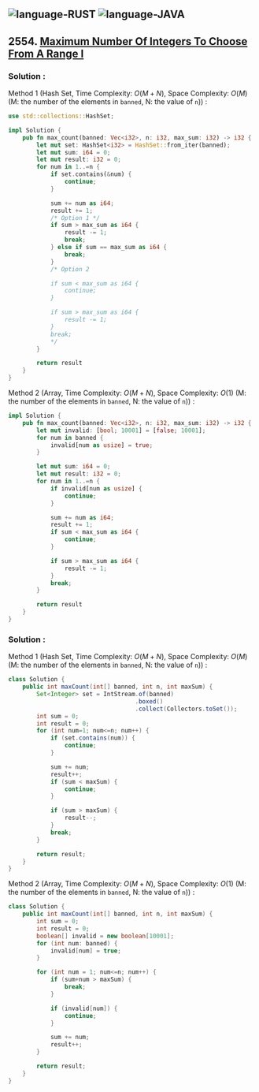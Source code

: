 ![language-RUST](https://img.shields.io/badge/RUST-8d4004?style=for-the-badge&logo=RUST)
![language-JAVA](https://img.shields.io/badge/Java-ED8B00?style=for-the-badge&logo=openjdk)
---

## 2554. [Maximum Number Of Integers To Choose From A Range I](https://leetcode.com/problems/maximum-number-of-integers-to-choose-from-a-range-i)

### Solution :

Method 1 (Hash Set, Time Complexity: $O(M+N)$, Space Complexity: $O(M)$ (M: the number of the elements in `banned`, N: the value of `n`)) :
```rust
use std::collections::HashSet;

impl Solution {
    pub fn max_count(banned: Vec<i32>, n: i32, max_sum: i32) -> i32 {
        let mut set: HashSet<i32> = HashSet::from_iter(banned);
        let mut sum: i64 = 0;
        let mut result: i32 = 0;
        for num in 1..=n {
            if set.contains(&num) {
                continue;
            }

            sum += num as i64;
            result += 1;
            /* Option 1 */
            if sum > max_sum as i64 {
                result -= 1;
                break;
            } else if sum == max_sum as i64 {
                break;
            }
            /* Option 2

            if sum < max_sum as i64 {
                continue;
            }

            if sum > max_sum as i64 {
                result -= 1;
            }
            break;
            */
        }

        return result
    }
}
```

Method 2 (Array, Time Complexity: $O(M+N)$, Space Complexity: $O(1)$ (M: the number of the elements in `banned`, N: the value of `n`)) :
```rust
impl Solution {
    pub fn max_count(banned: Vec<i32>, n: i32, max_sum: i32) -> i32 {
        let mut invalid: [bool; 10001] = [false; 10001];
        for num in banned {
            invalid[num as usize] = true;
        }

        let mut sum: i64 = 0;
        let mut result: i32 = 0;
        for num in 1..=n {
            if invalid[num as usize] {
                continue;
            }

            sum += num as i64;
            result += 1;
            if sum < max_sum as i64 {
                continue;
            }

            if sum > max_sum as i64 {
                result -= 1;
            }
            break;
        }

        return result
    }
}
```

### Solution :

Method 1 (Hash Set, Time Complexity: $O(M+N)$, Space Complexity: $O(M)$ (M: the number of the elements in `banned`, N: the value of `n`)) :
```java
class Solution {
    public int maxCount(int[] banned, int n, int maxSum) {
        Set<Integer> set = IntStream.of(banned)
                                    .boxed()
                                    .collect(Collectors.toSet());
        int sum = 0;
        int result = 0;
        for (int num=1; num<=n; num++) {
            if (set.contains(num)) {
                continue;
            }

            sum += num;
            result++;
            if (sum < maxSum) {
                continue;
            }

            if (sum > maxSum) {
                result--;
            }
            break;
        }

        return result;
    }
}
```

Method 2 (Array, Time Complexity: $O(M+N)$, Space Complexity: $O(1)$ (M: the number of the elements in `banned`, N: the value of `n`)) :
```java
class Solution {
    public int maxCount(int[] banned, int n, int maxSum) {
        int sum = 0;
        int result = 0;
        boolean[] invalid = new boolean[10001];
        for (int num: banned) {
            invalid[num] = true;
        }

        for (int num = 1; num<=n; num++) {
            if (sum+num > maxSum) {
                break;
            }

            if (invalid[num]) {
                continue;
            }

            sum += num;
            result++;
        }

        return result;
    }
}
```
